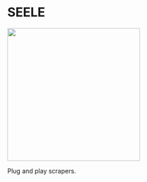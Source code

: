 # SEELE


<img src="https://user-images.githubusercontent.com/3579142/138584393-7ea8ba7b-0a2f-4946-bc54-f4dc1f30b9e0.png" height="300">


Plug and play scrapers.
